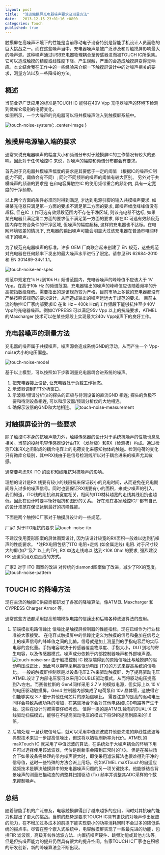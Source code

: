 ```yaml
---
layout: post
title:  "浅谈触摸屏充电器噪声要求及测量方法"
date:   2013-12-15 23:01:16 +0800
categories: Touch
published: true
---
```

触摸屏在高噪声环境下的性能是当前移动电子设备特别是智能手机设计人员面临的巨大挑战之一。而在这些噪声当中，充电器噪声是被广泛涉及和对触摸屏影响最大的噪声源。这种噪声通过USB充电器物理耦合至传感器进而被TOUCH IC所采集。它可以造成触摸的精度或线性度下降、产生误触，严重的会造成触摸屏变得无响应。本文结合我在工作中的一些经验来介绍一下触摸屏设计中的对噪声相关的要求，测量方法以及一些降噪的方法。

## 概述
当前业界广泛应用的标准是TOUCH IC 能够在40V Vpp 充电器噪声的环境下检测到微库仑级别的电荷变化。<br>
如图所示，一个大噪声的充电器可以将共模噪声注入到触摸屏系统中。

![touch-noise-system]({{site.baseurl}}/assets/image/touch-noise-system.png){: .center-image }

## 触摸屏电源输入端的要求

通常来说充电器噪声的幅度大小和频谱分布对于触摸屏IC的工作情况有较大的影响。因此对于任何触控IC 来说，对噪声的幅度和频谱分布都会有要求。

首先对于充电器共模噪声幅度的要求是其要低于一定的阈值 （根据IC的噪声抑制能力不同，阈值会有不同）; 同时不同频带的噪声的阈值有较大区别。
另外对于共模噪声的频谱的要求是 在和电容屏触控IC 的使用频带重合的频带内, 具有一定宽度的干净频带。

以上两个方面的条件必须同时得到满足, 才达到电源引脚的输入共模噪声要求. 如果某充电器只满足第一方面的要求不满足第二方面的要求, 即噪声幅度峰峰值没有超标, 但在IC 工作可选有效频段范围内不存在干净区域, 则该充电器不达标; 如果某充电器只满足第二方面的要求但不满足第一方面的要求, 即在IC 可选有效频段范围内存在符合条件的干净区域, 但噪声的幅度超标, 这样的充电器也不达标。在电网环境较差的情况下, 充电器的输出噪声可能会明显大过该充电器在普通市电网环境下的噪声。

为了规范充电器噪声的标准，许多 OEM 厂商联合起来创建了 EN 规范，这些规范对充电器在任何频率下发出的最大噪声水平进行了限定。请参见EN 62684-2010 和 EN 301489-34v1.1.1。

![touch-noise-en-spec]({{site.baseurl}}/assets/image/touch-noise-en-spec.png)

规范中规定在1k Hz到10k Hz 频谱范围内，充电器噪声的峰峰值不应该大于 1V Vpp。在高于10k Hz 的频谱范围，充电器输出的噪声的峰峰值应该随着频率的升高按指数级降低。需要指出的是该规范较为严格，目前市场上多数的充电器都没有严格按照该规范的要求设计，从而造成输出的噪声远远大于规范的要求。
目前主流的触控IC厂家内部要求IC 在1k  Hz – 400k Hz的工作频段下能够抗住至少40V Vpp的充电器噪声。例如CYPRESS 可以满足95v Vpp 以上的抗噪要求，ATMEL的Maxcharger 技术可以在某些频段上实现最大240v Vpp噪声下的良好工作。

## 充电器噪声的测量方法

充电器的噪声属于共模噪声，噪声源会造成系统GND的浮动，从而产生一个 Vpp-noise大小的电压偏差。

![touch-noise-model]({{site.baseurl}}/assets/image/touch-noise-model.png)

基于以上模型，可以按照如下步骤测量充电器耦合进系统的噪声。

1. 把充电器接上设备, 让充电器处于负载工作状态。
2. 示波器调到FFT分析窗口。
3. 示波器/频谱分析仪的探头的正极与待测设备的直流GND 相连; 探头的负极不要和待测设备相连, 可以和示波器/频谱分析仪的大地相连。
4. 确保示波器的GND和大地相连。
![touch-noise-measurement]({{site.baseurl}}/assets/image/touch-noise-measurement.png)

## 对触摸屏设计的一些要求

除了触控IC本身的抗噪声能力外，触碰传感器的设计对于系统抗噪声的性能也息息相关。当前的投射电容传感器设计由TX （发射极）和RX（检测极）构成。通过检测TX和RX之间形成的耦合电容上的电荷变化来感知物体的触碰。检测电荷的变化只有微库仑级别，其中RX线由于是信号检测线所以对于耦合进来的噪声尤其敏感。

通常要考虑RX ITO 的面积和线阻抗对抗噪声的影响。

理想的设计是RX 线要有较小的线阻抗来保证较小的充电时间，从而避免在充电期间导入过多的噪声信号。同时也要保证RX线要有小的面积，来减少噪声的引入。我们知道，ITO线的阻抗和其宽度相关，相同的ITO材料越宽的走线其线阻抗也越低。因此在设计时要平衡好阻抗和图形的关系。
好在现在各家触控IC厂都有自己的设计规范在保证达到最好的抗噪性能。

下面是两个触控IC厂家对于触摸屏设计的一些规范。

厂家1 对于ITO阻抗的要求
![touch-noise-ito]({{site.baseurl}}/assets/image/touch-noise-ito-res.png)

不建议使用菱形图案的屏体图案设计, 因为该设计较宽的RX面积一般难以达到抗噪声的性能要求。
*注RX电阻包括了ITO 电阻+走线 (如金属走线) 电阻. 对于尺寸较大的屏(如7’’及7’’以上的TP), RX 单边走线难以
达到<10K Ohm 的要求, 强烈建议RX 通道采用双边走线的方式。

厂家2 对于 ITO 图案的改进 
对传统的diamond图案做了改进，减少了RX的宽度。
![touch-noise-pattern]({{site.baseurl}}/assets/image/touch-noise-ito-pattern.png)

## TOUCH IC 的降噪方法

现在主流的触控IC供应商都研发了各家的降噪算法，像ATMEL Maxcharger 和CYPRESS Charger Armor 等。

通常这些方法都采用提高前端模拟电路的信躁比和后端各种滤波算法的应用。

1. 前端模拟电路信躁比
信噪比是触摸屏控制器的性能指标，现在已经作为行业标准被大家接受。
在电容式触摸屏中的信躁比定义为触摸的信号和叠加在信号之上的噪声信号的峰峰值之间的比值。信号就是加上测量到的手指电容后的实际电容的变化量。手指电容取决于传感器覆盖物厚度、手指大小，DUT到地的寄生电容，以及传感器模式。噪声成分依赖于内部控制器噪声和外部噪声源。
![touch-noise-snr]({{site.baseurl}}/assets/image/touch-noise-snr.png)
由于触摸控制 IC 模拟端得到的原始信噪比与触摸屏的驱动电压成正比，因此可以期望采用高驱动电压 (TX)的方式来提高系统的信噪比。
一般的触摸屏控制器是以设备电压2.7v来驱动触摸屏，为了提高驱动电压ATMEL设计了内部电压泵可以采用DOUBLE驱动模式，从而将驱动电压提高到7v左右。而赛普拉斯的 Gen4同样采用 2.7 V 的模拟电源，但实际上以 10 V 的电压驱动触摸屏。Gen4 控制器内部集成了电荷泵和 10v 晶体管，这使得它们能够实现 3.7 倍于其他任何芯片的原始信噪比。
需要注意的是高的驱动电压同样会导致系统功耗的增加，在某些场合下会对其他电路如LCD电路等产生干扰。这些在设计时都需要仔细考虑。
值得一提的是ATMEL独有的DUAL-X 双线驱动扫描模式，能够在不提高驱动电压的模式下将SNR提高到原来的1.6倍。

2. 后端处理
一旦获取信号后，就可以采用中值滤波或其他更先进的非线性滤波等典型技术来进一步提高信噪比，但这将以牺牲刷新率为代价。ATMEL的maXTouch IC 就采用了中值滤波的算法，在系统处于大噪声耦合的环境下用户可以选择使用该滤波器，代价是刷新率会降到正常时的1/3。
但是在某些场合下如果设备需处理的带内噪声很大时，即使采用滤波算法也很难得到干净的信号值，这时一些特殊的方法会派上用场。例如ATMEL maXTouch的自适应跳频技术是解决触摸屏中的充电器噪声问题的另一项关键技术。他能够结合背景噪声的测量扫描动态的调整其扫描驱动 (Tx) 频率并调整其ADC采样的个数来抑制噪声。

## 总结
随着智能手机的广泛普及，电容触摸屏得到了越来越多的应用，同时对其抗噪的能力也提出了更大的挑战。当前的趋势是要求TOUCH IC具有更快的对噪声作出反应的能力，在不增加过多成本的前提下能实现更小的功率消耗同时不会过多的降低系统的报点率。尽管在整个嵌入式系统中，电容触摸屏实现了一些最先进的功能，包括FIR 滤波器，高级非线性滤波方法、内置抗噪声硬件、跳频功能或其他方法等。但是但抗噪声能力的提升仍然具有很大的提升空间。各家TOUCH IC厂家也在积极的研发创新，新的降噪算法会不断出现。
<br>